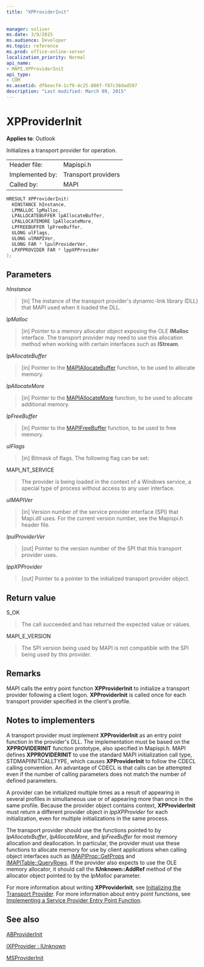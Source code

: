 ```yaml
---
title: "XPProviderInit"
 
 
manager: soliver
ms.date: 3/9/2015
ms.audience: Developer
ms.topic: reference
ms.prod: office-online-server
localization_priority: Normal
api_name:
- MAPI.XPProviderInit
api_type:
- COM
ms.assetid: df6eacf4-1cf9-4c25-806f-f87c38dad597
description: "Last modified: March 09, 2015"
---
```


# XPProviderInit

  
  
**Applies to**: Outlook 
  
Initializes a transport provider for operation.
  
|||
|:-----|:-----|
|Header file:  <br/> |Mapispi.h  <br/> |
|Implemented by:  <br/> |Transport providers  <br/> |
|Called by:  <br/> |MAPI  <br/> |
   
```cpp
HRESULT XPProviderInit(
  HINSTANCE hInstance,
  LPMALLOC lpMalloc,
  LPALLOCATEBUFFER lpAllocateBuffer,
  LPALLOCATEMORE lpAllocateMore,
  LPFREEBUFFER lpFreeBuffer,
  ULONG ulFlags,
  ULONG ulMAPIVer,
  ULONG FAR * lpulProviderVer,
  LPXPPROVIDER FAR * lppXPProvider
);
```

## Parameters

 _hInstance_
  
> [in] The instance of the transport provider's dynamic-link library (DLL) that MAPI used when it loaded the DLL.
    
 _lpMalloc_
  
> [in] Pointer to a memory allocator object exposing the OLE **IMalloc** interface. The transport provider may need to use this allocation method when working with certain interfaces such as **IStream**. 
    
 _lpAllocateBuffer_
  
> [in] Pointer to the [MAPIAllocateBuffer](mapiallocatebuffer.md) function, to be used to allocate memory. 
    
 _lpAllocateMore_
  
> [in] Pointer to the [MAPIAllocateMore](mapiallocatemore.md) function, to be used to allocate additional memory. 
    
 _lpFreeBuffer_
  
> [in] Pointer to the [MAPIFreeBuffer](mapifreebuffer.md) function, to be used to free memory. 
    
 _ulFlags_
  
> [in] Bitmask of flags. The following flag can be set:
    
MAPI_NT_SERVICE 
  
> The provider is being loaded in the context of a Windows service, a special type of process without access to any user interface. 
    
 _ulMAPIVer_
  
> [in] Version number of the service provider interface (SPI) that Mapi.dll uses. For the current version number, see the Mapispi.h header file. 
    
 _lpulProviderVer_
  
> [out] Pointer to the version number of the SPI that this transport provider uses. 
    
 _lppXPProvider_
  
> [out] Pointer to a pointer to the initialized transport provider object.
    
## Return value

S_OK 
  
> The call succeeded and has returned the expected value or values. 
    
MAPI_E_VERSION 
  
> The SPI version being used by MAPI is not compatible with the SPI being used by this provider.
    
## Remarks

MAPI calls the entry point function **XPProviderInit** to initialize a transport provider following a client logon. **XPProviderInit** is called once for each transport provider specified in the client's profile. 
  
## Notes to implementers

A transport provider must implement **XPProviderInit** as an entry point function in the provider's DLL. The implementation must be based on the **XPPROVIDERINIT** function prototype, also specified in Mapispi.h. MAPI defines **XPPROVIDERINIT** to use the standard MAPI initialization call type, STDMAPIINITCALLTYPE, which causes **XPProviderInit** to follow the CDECL calling convention. An advantage of CDECL is that calls can be attempted even if the number of calling parameters does not match the number of defined parameters. 
  
A provider can be initialized multiple times as a result of appearing in several profiles in simultaneous use or of appearing more than once in the same profile. Because the provider object contains context, **XPProviderInit** must return a different provider object in  _lppXPProvider_ for each initialization, even for multiple initializations in the same process. 
  
The transport provider should use the functions pointed to by  _lpAllocateBuffer_,  _lpAllocateMore_, and  _lpFreeBuffer_ for most memory allocation and deallocation. In particular, the provider must use these functions to allocate memory for use by client applications when calling object interfaces such as [IMAPIProp::GetProps](imapiprop-getprops.md) and [IMAPITable::QueryRows](imapitable-queryrows.md). If the provider also expects to use the OLE memory allocator, it should call the **IUnknown::AddRef** method of the allocator object pointed to by the  _lpMalloc_ parameter. 
  
For more information about writing **XPProviderInit**, see [Initializing the Transport Provider](initializing-the-transport-provider.md). For more information about entry point functions, see [Implementing a Service Provider Entry Point Function](implementing-a-service-provider-entry-point-function.md). 
  
## See also



[ABProviderInit](abproviderinit.md)
  
[IXPProvider : IUnknown](ixpprovideriunknown.md)
  
[MSProviderInit](msproviderinit.md)

